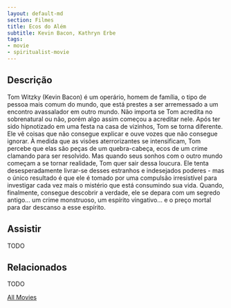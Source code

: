 ```yaml
---
layout: default-md
section: Filmes
title: Ecos do Além
subtitle: Kevin Bacon, Kathryn Erbe
tags: 
- movie
- spiritualist-movie
---
```


## Descrição
Tom Witzky (Kevin Bacon) é um operário, homem de família, o tipo de pessoa mais comum do mundo, que está prestes a ser arremessado a um encontro avassalador em outro mundo. Não importa se Tom acredita no sobrenatural ou não, porém algo assim começou a acreditar nele. Após ter sido hipnotizado em uma festa na casa de vizinhos, Tom se torna diferente. Ele vê coisas que não consegue explicar e ouve vozes que não consegue ignorar. À medida que as visões aterrorizantes se intensificam, Tom percebe que elas são peças de um quebra-cabeça, ecos de um crime clamando para ser resolvido. Mas quando seus sonhos com o outro mundo começam a se tornar realidade, Tom quer sair dessa loucura. Ele tenta desesperadamente livrar-se desses estranhos e indesejados poderes - mas o único resultado é que ele é tomado por uma compulsão irresistível para investigar cada vez mais o mistério que está consumindo sua vida. Quando, finalmente, consegue descobrir a verdade, ele se depara com um segredo antigo... um crime monstruoso, um espírito vingativo... e o preço mortal para dar descanso a esse espírito.

## Assistir
TODO

## Relacionados
TODO


<a href="/movies" class="button">All Movies</a>